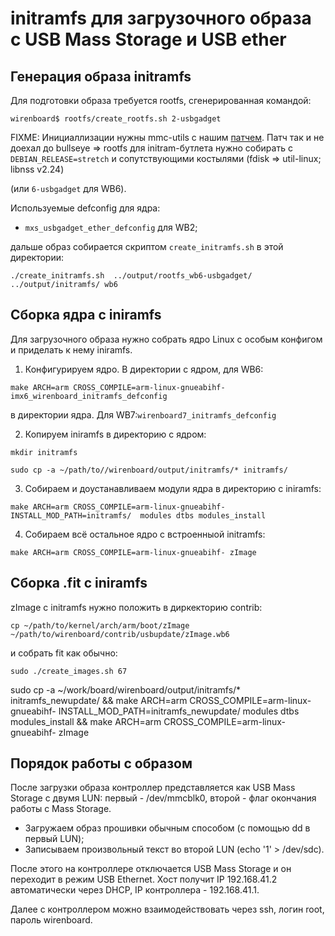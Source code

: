 initramfs для загрузочного образа с USB Mass Storage и USB ether
================================================================

Генерация образа initramfs
----------------

Для подготовки образа требуется rootfs, сгенерированная командой:

```
wirenboard$ rootfs/create_rootfs.sh 2-usbgadget
```

FIXME:
Инициаллизации нужны mmc-utils с нашим [патчем](https://patchwork.kernel.org/project/linux-mmc/patch/7a2fd4e7-84b5-8e44-3789-e9ddffe30f64@gmail.com/).
Патч так и не доехал до bullseye => rootfs для initram-бутлета нужно собирать с `DEBIAN_RELEASE=stretch` и сопутствующими костылями (fdisk => util-linux; libnss v2.24)


(или `6-usbgadget` для WB6).

Используемые defconfig для ядра:

 * `mxs_usbgadget_ether_defconfig` для WB2;

дальше образ собирается скриптом `create_initramfs.sh` в этой директории:

`./create_initramfs.sh  ../output/rootfs_wb6-usbgadget/ ../output/initramfs/ wb6`

Сборка ядра c iniramfs
------------------------

Для загрузочного образа нужно собрать ядро Linux с особым конфигом и приделать к нему iniramfs.

1) Конфигурируем ядро. В директории с ядром, для WB6:

`make ARCH=arm CROSS_COMPILE=arm-linux-gnueabihf- imx6_wirenboard_initramfs_defconfig`

в директории ядра. Для WB7:`wirenboard7_initramfs_defconfig`

2) Копируем iniramfs в директорию с ядром:

`mkdir initramfs`

`sudo cp -a ~/path/to//wirenboard/output/initramfs/* initramfs/`

3) Собираем и доустанавливаем модули ядра в директорию с iniramfs:

`make ARCH=arm CROSS_COMPILE=arm-linux-gnueabihf- INSTALL_MOD_PATH=initramfs/  modules dtbs modules_install`

4) Собираем всё остальное ядро с встроенныой initramfs:

`make ARCH=arm CROSS_COMPILE=arm-linux-gnueabihf- zImage`

Сборка .fit с iniramfs
------------------------

zImage с initramfs нужно положить в диркекторию contrib:

`cp ~/path/to/kernel/arch/arm/boot/zImage ~/path/to/wirenboard/contrib/usbupdate/zImage.wb6`

и собрать fit как обычно:

`sudo ./create_images.sh 67`


sudo cp -a ~/work/board/wirenboard/output/initramfs/* initramfs_newupdate/ && make ARCH=arm CROSS_COMPILE=arm-linux-gnueabihf- INSTALL_MOD_PATH=initramfs_newupdate/  modules dtbs modules_install && make ARCH=arm CROSS_COMPILE=arm-linux-gnueabihf- zImage

Порядок работы с образом
------------------------

После загрузки образа контроллер представляется как USB Mass Storage с
двумя LUN: первый - /dev/mmcblk0, второй - флаг окончания работы с Mass Storage.

 - Загружаем образ прошивки обычным способом (с помощью dd в первый LUN);
 - Записываем произвольный текст во второй LUN (echo '1' > /dev/sdc).

После этого на контроллере отключается USB Mass Storage и он переходит
в режим USB Ethernet. Хост получит IP 192.168.41.2 автоматически через DHCP,
IP контроллера - 192.168.41.1.

Далее с контроллером можно взаимодействовать через ssh, логин root, пароль wirenboard.
